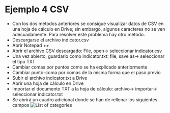 # Ejemplo 4 CSV

- Con los dos métodos anteriores se consigue visualizar datos de CSV en una hoja de cálculo en Drive; sin embargo, algunos caracteres no se ven adecuadamente. Para resolver este problema hay otro método.
- Descargarse el archivo indicator.csv
- Abrir Notepad ++
- Abrir el archivo CSV descargado: File, open-> seleccionar indicator.csv
- Una vez abierto, guardarlo como indicator.txt: file, save as-> seleccionar el tipo TXT
- Cambiar comas por puntos como se ha explicado anteriormente
- Cambiar punto-coma por comas de la misma forma que el paso previo
- Subir el archivo indicator.txt a Drive
- Abrir una hoja de cálculo en Drive
- Importar el documento TXT a la hoja de cálculo: archivo-> importar-> seleccionar indicator.txt
- Se abrirá un cuadro adicional donde se han de rellenar los siguientes campos
![List of categories](https://sofiaherrador.github.io/practicaDatos/fotos/fotos/Capture%20csv%20excel.PNG)
